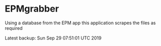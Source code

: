 # EPMgrabber
Using a database from the EPM app this application scrapes the files as required


Latest backup: Sun Sep 29 07:51:01 UTC 2019
